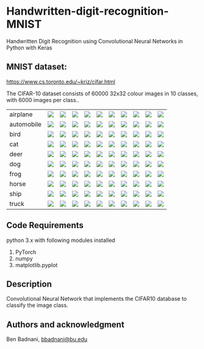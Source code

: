# Handwritten-digit-recognition-MNIST
Handwritten Digit Recognition using Convolutional Neural Networks in Python with Keras

## MNIST dataset:

https://www.cs.toronto.edu/~kriz/cifar.html

The CIFAR-10 dataset consists of 60000 32x32 colour images in 10 classes, with 6000 images per class.. 


<table>
    <tbody><tr>
        <td class="cifar-class-name">airplane</td>
        <td><img src="https://www.cs.toronto.edu/~kriz/cifar-10-sample/airplane1.png" class="cifar-sample"></td>
        <td><img src="https://www.cs.toronto.edu/~kriz/cifar-10-sample/airplane2.png" class="cifar-sample"></td>
        <td><img src="https://www.cs.toronto.edu/~kriz/cifar-10-sample/airplane3.png" class="cifar-sample"></td>
        <td><img src="https://www.cs.toronto.edu/~kriz/cifar-10-sample/airplane4.png" class="cifar-sample"></td>
        <td><img src="https://www.cs.toronto.edu/~kriz/cifar-10-sample/airplane5.png" class="cifar-sample"></td>
        <td><img src="https://www.cs.toronto.edu/~kriz/cifar-10-sample/airplane6.png" class="cifar-sample"></td>
        <td><img src="https://www.cs.toronto.edu/~kriz/cifar-10-sample/airplane7.png" class="cifar-sample"></td>
        <td><img src="https://www.cs.toronto.edu/~kriz/cifar-10-sample/airplane8.png" class="cifar-sample"></td>
        <td><img src="https://www.cs.toronto.edu/~kriz/cifar-10-sample/airplane9.png" class="cifar-sample"></td>
        <td><img src="https://www.cs.toronto.edu/~kriz/cifar-10-sample/airplane10.png" class="cifar-sample"></td>
    </tr>
    <tr>
        <td class="cifar-class-name">automobile</td>
        <td><img src="https://www.cs.toronto.edu/~kriz/cifar-10-sample/automobile1.png" class="cifar-sample"></td>
        <td><img src="https://www.cs.toronto.edu/~kriz/cifar-10-sample/automobile2.png" class="cifar-sample"></td>
        <td><img src="https://www.cs.toronto.edu/~kriz/cifar-10-sample/automobile3.png" class="cifar-sample"></td>
        <td><img src="https://www.cs.toronto.edu/~kriz/cifar-10-sample/automobile4.png" class="cifar-sample"></td>
        <td><img src="https://www.cs.toronto.edu/~kriz/cifar-10-sample/automobile5.png" class="cifar-sample"></td>
        <td><img src="https://www.cs.toronto.edu/~kriz/cifar-10-sample/automobile6.png" class="cifar-sample"></td>
        <td><img src="https://www.cs.toronto.edu/~kriz/cifar-10-sample/automobile7.png" class="cifar-sample"></td>
        <td><img src="https://www.cs.toronto.edu/~kriz/cifar-10-sample/automobile8.png" class="cifar-sample"></td>
        <td><img src="https://www.cs.toronto.edu/~kriz/cifar-10-sample/automobile9.png" class="cifar-sample"></td>
        <td><img src="https://www.cs.toronto.edu/~kriz/cifar-10-sample/automobile10.png" class="cifar-sample"></td>
    </tr>
    <tr>
        <td class="cifar-class-name">bird</td>
        <td><img src="https://www.cs.toronto.edu/~kriz/cifar-10-sample/bird1.png" class="cifar-sample"></td>
        <td><img src="https://www.cs.toronto.edu/~kriz/cifar-10-sample/bird2.png" class="cifar-sample"></td>
        <td><img src="https://www.cs.toronto.edu/~kriz/cifar-10-sample/bird3.png" class="cifar-sample"></td>
        <td><img src="https://www.cs.toronto.edu/~kriz/cifar-10-sample/bird4.png" class="cifar-sample"></td>
        <td><img src="https://www.cs.toronto.edu/~kriz/cifar-10-sample/bird5.png" class="cifar-sample"></td>
        <td><img src="https://www.cs.toronto.edu/~kriz/cifar-10-sample/bird6.png" class="cifar-sample"></td>
        <td><img src="https://www.cs.toronto.edu/~kriz/cifar-10-sample/bird7.png" class="cifar-sample"></td>
        <td><img src="https://www.cs.toronto.edu/~kriz/cifar-10-sample/bird8.png" class="cifar-sample"></td>
        <td><img src="https://www.cs.toronto.edu/~kriz/cifar-10-sample/bird9.png" class="cifar-sample"></td>
        <td><img src="https://www.cs.toronto.edu/~kriz/cifar-10-sample/bird10.png" class="cifar-sample"></td>
    </tr>
    <tr>
        <td class="cifar-class-name">cat</td>
        <td><img src="https://www.cs.toronto.edu/~kriz/cifar-10-sample/cat1.png" class="cifar-sample"></td>
        <td><img src="https://www.cs.toronto.edu/~kriz/cifar-10-sample/cat2.png" class="cifar-sample"></td>
        <td><img src=https://www.cs.toronto.edu/~kriz/cifar-10-sample/cat3.png" class="cifar-sample"></td>
        <td><img src="https://www.cs.toronto.edu/~kriz/cifar-10-sample/cat4.png" class="cifar-sample"></td>
        <td><img src="https://www.cs.toronto.edu/~kriz/cifar-10-sample/cat5.png" class="cifar-sample"></td>
        <td><img src="https://www.cs.toronto.edu/~kriz/cifar-10-sample/cat6.png" class="cifar-sample"></td>
        <td><img src="https://www.cs.toronto.edu/~kriz/cifar-10-sample/cat7.png" class="cifar-sample"></td>
        <td><img src="https://www.cs.toronto.edu/~kriz/cifar-10-sample/cat8.png" class="cifar-sample"></td>
        <td><img src="https://www.cs.toronto.edu/~kriz/cifar-10-sample/cat9.png" class="cifar-sample"></td>
        <td><img src="https://www.cs.toronto.edu/~kriz/cifar-10-sample/cat10.png" class="cifar-sample"></td>
    </tr>
    <tr>
        <td class="cifar-class-name">deer</td>
        <td><img src="https://www.cs.toronto.edu/~kriz/cifar-10-sample/deer1.png" class="cifar-sample"></td>
        <td><img src="https://www.cs.toronto.edu/~kriz/cifar-10-sample/deer2.png" class="cifar-sample"></td>
        <td><img src="https://www.cs.toronto.edu/~kriz/cifar-10-sample/deer3.png" class="cifar-sample"></td>
        <td><img src="https://www.cs.toronto.edu/~kriz/cifar-10-sample/deer4.png" class="cifar-sample"></td>
        <td><img src="https://www.cs.toronto.edu/~kriz/cifar-10-sample/deer5.png" class="cifar-sample"></td>
        <td><img src="https://www.cs.toronto.edu/~kriz/cifar-10-sample/deer6.png" class="cifar-sample"></td>
        <td><img src="https://www.cs.toronto.edu/~kriz/cifar-10-sample/deer7.png" class="cifar-sample"></td>
        <td><img src="https://www.cs.toronto.edu/~kriz/cifar-10-sample/deer8.png" class="cifar-sample"></td>
        <td><img src="https://www.cs.toronto.edu/~kriz/cifar-10-sample/deer9.png" class="cifar-sample"></td>
        <td><img src="https://www.cs.toronto.edu/~kriz/cifar-10-sample/deer10.png" class="cifar-sample"></td>
    </tr>
    <tr>
        <td class="cifar-class-name">dog</td>
        <td><img src="https://www.cs.toronto.edu/~kriz/cifar-10-sample/dog1.png" class="cifar-sample"></td>
        <td><img src="https://www.cs.toronto.edu/~kriz/cifar-10-sample/dog2.png" class="cifar-sample"></td>
        <td><img src="https://www.cs.toronto.edu/~kriz/cifar-10-sample/dog3.png" class="cifar-sample"></td>
        <td><img src="https://www.cs.toronto.edu/~kriz/cifar-10-sample/dog4.png" class="cifar-sample"></td>
        <td><img src="https://www.cs.toronto.edu/~kriz/cifar-10-sample/dog5.png" class="cifar-sample"></td>
        <td><img src="https://www.cs.toronto.edu/~kriz/cifar-10-sample/dog6.png" class="cifar-sample"></td>
        <td><img src="https://www.cs.toronto.edu/~kriz/cifar-10-sample/dog7.png" class="cifar-sample"></td>
        <td><img src="https://www.cs.toronto.edu/~kriz/cifar-10-sample/dog8.png" class="cifar-sample"></td>
        <td><img src="https://www.cs.toronto.edu/~kriz/cifar-10-sample/dog9.png" class="cifar-sample"></td>
        <td><img src="https://www.cs.toronto.edu/~kriz/cifar-10-sample/dog10.png" class="cifar-sample"></td>
    </tr>
    <tr>
        <td class="cifar-class-name">frog</td>
        <td><img src="https://www.cs.toronto.edu/~kriz/cifar-10-sample/frog1.png" class="cifar-sample"></td>
        <td><img src="https://www.cs.toronto.edu/~kriz/cifar-10-sample/frog2.png" class="cifar-sample"></td>
        <td><img src="https://www.cs.toronto.edu/~kriz/cifar-10-sample/frog3.png" class="cifar-sample"></td>
        <td><img src="https://www.cs.toronto.edu/~kriz/cifar-10-sample/frog4.png" class="cifar-sample"></td>
        <td><img src="https://www.cs.toronto.edu/~kriz/cifar-10-sample/frog5.png" class="cifar-sample"></td>
        <td><img src="https://www.cs.toronto.edu/~kriz/cifar-10-sample/frog6.png" class="cifar-sample"></td>
        <td><img src="https://www.cs.toronto.edu/~kriz/cifar-10-sample/frog7.png" class="cifar-sample"></td>
        <td><img src="https://www.cs.toronto.edu/~kriz/cifar-10-sample/frog8.png" class="cifar-sample"></td>
        <td><img src="https://www.cs.toronto.edu/~kriz/cifar-10-sample/frog9.png" class="cifar-sample"></td>
        <td><img src="https://www.cs.toronto.edu/~kriz/cifar-10-sample/frog10.png" class="cifar-sample"></td>
    </tr>
    <tr>
        <td class="cifar-class-name">horse</td>
        <td><img src="https://www.cs.toronto.edu/~kriz/cifar-10-sample/horse1.png" class="cifar-sample"></td>
        <td><img src="https://www.cs.toronto.edu/~kriz/cifar-10-sample/horse2.png" class="cifar-sample"></td>
        <td><img src="https://www.cs.toronto.edu/~kriz/cifar-10-sample/horse3.png" class="cifar-sample"></td>
        <td><img src="https://www.cs.toronto.edu/~kriz/cifar-10-sample/horse4.png" class="cifar-sample"></td>
        <td><img src="https://www.cs.toronto.edu/~kriz/cifar-10-sample/horse5.png" class="cifar-sample"></td>
        <td><img src="https://www.cs.toronto.edu/~kriz/cifar-10-sample/horse6.png" class="cifar-sample"></td>
        <td><img src="https://www.cs.toronto.edu/~kriz/cifar-10-sample/horse7.png" class="cifar-sample"></td>
        <td><img src="https://www.cs.toronto.edu/~kriz/cifar-10-sample/horse8.png" class="cifar-sample"></td>
        <td><img src="https://www.cs.toronto.edu/~kriz/cifar-10-sample/horse9.png" class="cifar-sample"></td>
        <td><img src="https://www.cs.toronto.edu/~kriz/cifar-10-sample/horse10.png" class="cifar-sample"></td>
    </tr>
    <tr>
        <td class="cifar-class-name">ship</td>
        <td><img src="https://www.cs.toronto.edu/~kriz/cifar-10-sample/ship1.png" class="cifar-sample"></td>
        <td><img src="https://www.cs.toronto.edu/~kriz/cifar-10-sample/ship2.png" class="cifar-sample"></td>
        <td><img src="https://www.cs.toronto.edu/~kriz/cifar-10-sample/ship3.png" class="cifar-sample"></td>
        <td><img src="https://www.cs.toronto.edu/~kriz/cifar-10-sample/ship4.png" class="cifar-sample"></td>
        <td><img src="https://www.cs.toronto.edu/~kriz/cifar-10-sample/ship5.png" class="cifar-sample"></td>
        <td><img src="https://www.cs.toronto.edu/~kriz/cifar-10-sample/ship6.png" class="cifar-sample"></td>
        <td><img src="https://www.cs.toronto.edu/~kriz/cifar-10-sample/ship7.png" class="cifar-sample"></td>
        <td><img src="https://www.cs.toronto.edu/~kriz/cifar-10-sample/ship8.png" class="cifar-sample"></td>
        <td><img src="https://www.cs.toronto.edu/~kriz/cifar-10-sample/ship9.png" class="cifar-sample"></td>
        <td><img src="https://www.cs.toronto.edu/~kriz/cifar-10-sample/ship10.png" class="cifar-sample"></td>
    </tr>
    <tr>
        <td class="cifar-class-name">truck</td>
        <td><img src="https://www.cs.toronto.edu/~kriz/cifar-10-sample/truck1.png" class="cifar-sample"></td>
        <td><img src="https://www.cs.toronto.edu/~kriz/cifar-10-sample/truck2.png" class="cifar-sample"></td>
        <td><img src="https://www.cs.toronto.edu/~kriz/cifar-10-sample/truck3.png" class="cifar-sample"></td>
        <td><img src="https://www.cs.toronto.edu/~kriz/cifar-10-sample/truck4.png" class="cifar-sample"></td>
        <td><img src="https://www.cs.toronto.edu/~kriz/cifar-10-sample/truck5.png" class="cifar-sample"></td>
        <td><img src="https://www.cs.toronto.edu/~kriz/cifar-10-sample/truck6.png" class="cifar-sample"></td>
        <td><img src="https://www.cs.toronto.edu/~kriz/cifar-10-sample/truck7.png" class="cifar-sample"></td>
        <td><img src="https://www.cs.toronto.edu/~kriz/cifar-10-sample/truck8.png" class="cifar-sample"></td>
        <td><img src="https://www.cs.toronto.edu/~kriz/cifar-10-sample/truck9.png" class="cifar-sample"></td>
        <td><img src="https://www.cs.toronto.edu/~kriz/cifar-10-sample/truck10.png" class="cifar-sample"></td>
    </tr>
</tbody></table>


## Code Requirements
python 3.x with following modules installed

1. PyTorch 
3. numpy
4. matplotlib.pyplot


## Description

Convolutional Neural Network that implements the CIFAR10 database to classify the image class.

## Authors and acknowledgment

Ben Badnani, <bbadnani@bu.edu>


